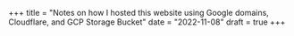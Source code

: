 +++
title = "Notes on how I hosted this website using Google domains, Cloudflare, and GCP Storage Bucket"
date = "2022-11-08"
draft = true
+++